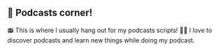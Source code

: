 ## 👋 Podcasts corner!

📻 This is where I usually hang out for my podcasts scripts! 🙌🏼 I love to discover podcasts and learn new things while doing my podcast.